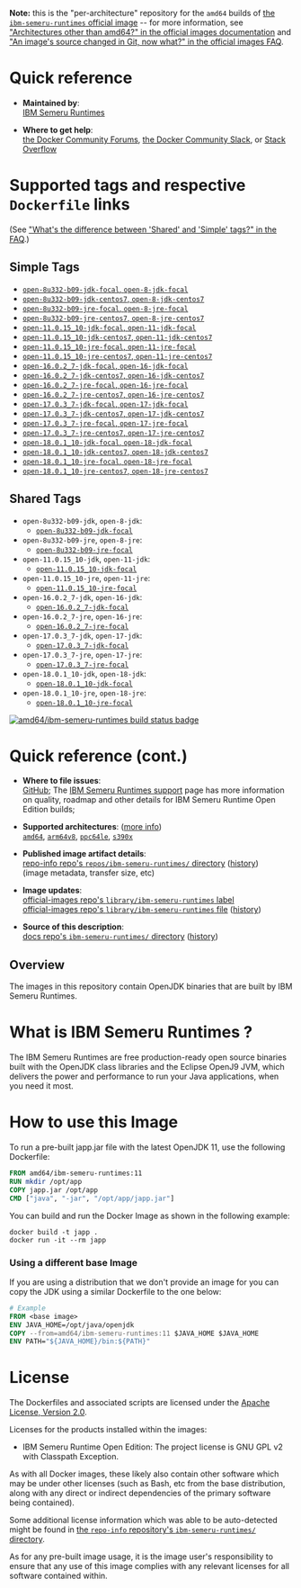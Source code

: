 <!--

********************************************************************************

WARNING:

    DO NOT EDIT "ibm-semeru-runtimes/README.md"

    IT IS AUTO-GENERATED

    (from the other files in "ibm-semeru-runtimes/" combined with a set of templates)

********************************************************************************

-->

**Note:** this is the "per-architecture" repository for the `amd64` builds of [the `ibm-semeru-runtimes` official image](https://hub.docker.com/_/ibm-semeru-runtimes) -- for more information, see ["Architectures other than amd64?" in the official images documentation](https://github.com/docker-library/official-images#architectures-other-than-amd64) and ["An image's source changed in Git, now what?" in the official images FAQ](https://github.com/docker-library/faq#an-images-source-changed-in-git-now-what).

# Quick reference

-	**Maintained by**:  
	[IBM Semeru Runtimes](https://github.com/ibmruntimes/semeru-containers)

-	**Where to get help**:  
	[the Docker Community Forums](https://forums.docker.com/), [the Docker Community Slack](https://dockr.ly/slack), or [Stack Overflow](https://stackoverflow.com/search?tab=newest&q=docker)

# Supported tags and respective `Dockerfile` links

(See ["What's the difference between 'Shared' and 'Simple' tags?" in the FAQ](https://github.com/docker-library/faq#whats-the-difference-between-shared-and-simple-tags).)

## Simple Tags

-	[`open-8u332-b09-jdk-focal`, `open-8-jdk-focal`](https://github.com/ibmruntimes/semeru-containers/blob/c732a9e86ffbbcf70be85d9f85dc05884eb24d76/8/jdk/ubuntu/Dockerfile.open.releases.full)
-	[`open-8u332-b09-jdk-centos7`, `open-8-jdk-centos7`](https://github.com/ibmruntimes/semeru-containers/blob/c732a9e86ffbbcf70be85d9f85dc05884eb24d76/8/jdk/centos/Dockerfile.open.releases.full)
-	[`open-8u332-b09-jre-focal`, `open-8-jre-focal`](https://github.com/ibmruntimes/semeru-containers/blob/c732a9e86ffbbcf70be85d9f85dc05884eb24d76/8/jre/ubuntu/Dockerfile.open.releases.full)
-	[`open-8u332-b09-jre-centos7`, `open-8-jre-centos7`](https://github.com/ibmruntimes/semeru-containers/blob/c732a9e86ffbbcf70be85d9f85dc05884eb24d76/8/jre/centos/Dockerfile.open.releases.full)
-	[`open-11.0.15_10-jdk-focal`, `open-11-jdk-focal`](https://github.com/ibmruntimes/semeru-containers/blob/c732a9e86ffbbcf70be85d9f85dc05884eb24d76/11/jdk/ubuntu/Dockerfile.open.releases.full)
-	[`open-11.0.15_10-jdk-centos7`, `open-11-jdk-centos7`](https://github.com/ibmruntimes/semeru-containers/blob/c732a9e86ffbbcf70be85d9f85dc05884eb24d76/11/jdk/centos/Dockerfile.open.releases.full)
-	[`open-11.0.15_10-jre-focal`, `open-11-jre-focal`](https://github.com/ibmruntimes/semeru-containers/blob/c732a9e86ffbbcf70be85d9f85dc05884eb24d76/11/jre/ubuntu/Dockerfile.open.releases.full)
-	[`open-11.0.15_10-jre-centos7`, `open-11-jre-centos7`](https://github.com/ibmruntimes/semeru-containers/blob/c732a9e86ffbbcf70be85d9f85dc05884eb24d76/11/jre/centos/Dockerfile.open.releases.full)
-	[`open-16.0.2_7-jdk-focal`, `open-16-jdk-focal`](https://github.com/ibmruntimes/semeru-containers/blob/c732a9e86ffbbcf70be85d9f85dc05884eb24d76/16/jdk/ubuntu/Dockerfile.open.releases.full)
-	[`open-16.0.2_7-jdk-centos7`, `open-16-jdk-centos7`](https://github.com/ibmruntimes/semeru-containers/blob/c732a9e86ffbbcf70be85d9f85dc05884eb24d76/16/jdk/centos/Dockerfile.open.releases.full)
-	[`open-16.0.2_7-jre-focal`, `open-16-jre-focal`](https://github.com/ibmruntimes/semeru-containers/blob/c732a9e86ffbbcf70be85d9f85dc05884eb24d76/16/jre/ubuntu/Dockerfile.open.releases.full)
-	[`open-16.0.2_7-jre-centos7`, `open-16-jre-centos7`](https://github.com/ibmruntimes/semeru-containers/blob/c732a9e86ffbbcf70be85d9f85dc05884eb24d76/16/jre/centos/Dockerfile.open.releases.full)
-	[`open-17.0.3_7-jdk-focal`, `open-17-jdk-focal`](https://github.com/ibmruntimes/semeru-containers/blob/c732a9e86ffbbcf70be85d9f85dc05884eb24d76/17/jdk/ubuntu/Dockerfile.open.releases.full)
-	[`open-17.0.3_7-jdk-centos7`, `open-17-jdk-centos7`](https://github.com/ibmruntimes/semeru-containers/blob/c732a9e86ffbbcf70be85d9f85dc05884eb24d76/17/jdk/centos/Dockerfile.open.releases.full)
-	[`open-17.0.3_7-jre-focal`, `open-17-jre-focal`](https://github.com/ibmruntimes/semeru-containers/blob/c732a9e86ffbbcf70be85d9f85dc05884eb24d76/17/jre/ubuntu/Dockerfile.open.releases.full)
-	[`open-17.0.3_7-jre-centos7`, `open-17-jre-centos7`](https://github.com/ibmruntimes/semeru-containers/blob/c732a9e86ffbbcf70be85d9f85dc05884eb24d76/17/jre/centos/Dockerfile.open.releases.full)
-	[`open-18.0.1_10-jdk-focal`, `open-18-jdk-focal`](https://github.com/ibmruntimes/semeru-containers/blob/c732a9e86ffbbcf70be85d9f85dc05884eb24d76/18/jdk/ubuntu/Dockerfile.open.releases.full)
-	[`open-18.0.1_10-jdk-centos7`, `open-18-jdk-centos7`](https://github.com/ibmruntimes/semeru-containers/blob/c732a9e86ffbbcf70be85d9f85dc05884eb24d76/18/jdk/centos/Dockerfile.open.releases.full)
-	[`open-18.0.1_10-jre-focal`, `open-18-jre-focal`](https://github.com/ibmruntimes/semeru-containers/blob/c732a9e86ffbbcf70be85d9f85dc05884eb24d76/18/jre/ubuntu/Dockerfile.open.releases.full)
-	[`open-18.0.1_10-jre-centos7`, `open-18-jre-centos7`](https://github.com/ibmruntimes/semeru-containers/blob/c732a9e86ffbbcf70be85d9f85dc05884eb24d76/18/jre/centos/Dockerfile.open.releases.full)

## Shared Tags

-	`open-8u332-b09-jdk`, `open-8-jdk`:
	-	[`open-8u332-b09-jdk-focal`](https://github.com/ibmruntimes/semeru-containers/blob/c732a9e86ffbbcf70be85d9f85dc05884eb24d76/8/jdk/ubuntu/Dockerfile.open.releases.full)
-	`open-8u332-b09-jre`, `open-8-jre`:
	-	[`open-8u332-b09-jre-focal`](https://github.com/ibmruntimes/semeru-containers/blob/c732a9e86ffbbcf70be85d9f85dc05884eb24d76/8/jre/ubuntu/Dockerfile.open.releases.full)
-	`open-11.0.15_10-jdk`, `open-11-jdk`:
	-	[`open-11.0.15_10-jdk-focal`](https://github.com/ibmruntimes/semeru-containers/blob/c732a9e86ffbbcf70be85d9f85dc05884eb24d76/11/jdk/ubuntu/Dockerfile.open.releases.full)
-	`open-11.0.15_10-jre`, `open-11-jre`:
	-	[`open-11.0.15_10-jre-focal`](https://github.com/ibmruntimes/semeru-containers/blob/c732a9e86ffbbcf70be85d9f85dc05884eb24d76/11/jre/ubuntu/Dockerfile.open.releases.full)
-	`open-16.0.2_7-jdk`, `open-16-jdk`:
	-	[`open-16.0.2_7-jdk-focal`](https://github.com/ibmruntimes/semeru-containers/blob/c732a9e86ffbbcf70be85d9f85dc05884eb24d76/16/jdk/ubuntu/Dockerfile.open.releases.full)
-	`open-16.0.2_7-jre`, `open-16-jre`:
	-	[`open-16.0.2_7-jre-focal`](https://github.com/ibmruntimes/semeru-containers/blob/c732a9e86ffbbcf70be85d9f85dc05884eb24d76/16/jre/ubuntu/Dockerfile.open.releases.full)
-	`open-17.0.3_7-jdk`, `open-17-jdk`:
	-	[`open-17.0.3_7-jdk-focal`](https://github.com/ibmruntimes/semeru-containers/blob/c732a9e86ffbbcf70be85d9f85dc05884eb24d76/17/jdk/ubuntu/Dockerfile.open.releases.full)
-	`open-17.0.3_7-jre`, `open-17-jre`:
	-	[`open-17.0.3_7-jre-focal`](https://github.com/ibmruntimes/semeru-containers/blob/c732a9e86ffbbcf70be85d9f85dc05884eb24d76/17/jre/ubuntu/Dockerfile.open.releases.full)
-	`open-18.0.1_10-jdk`, `open-18-jdk`:
	-	[`open-18.0.1_10-jdk-focal`](https://github.com/ibmruntimes/semeru-containers/blob/c732a9e86ffbbcf70be85d9f85dc05884eb24d76/18/jdk/ubuntu/Dockerfile.open.releases.full)
-	`open-18.0.1_10-jre`, `open-18-jre`:
	-	[`open-18.0.1_10-jre-focal`](https://github.com/ibmruntimes/semeru-containers/blob/c732a9e86ffbbcf70be85d9f85dc05884eb24d76/18/jre/ubuntu/Dockerfile.open.releases.full)

[![amd64/ibm-semeru-runtimes build status badge](https://img.shields.io/jenkins/s/https/doi-janky.infosiftr.net/job/multiarch/job/amd64/job/ibm-semeru-runtimes.svg?label=amd64/ibm-semeru-runtimes%20%20build%20job)](https://doi-janky.infosiftr.net/job/multiarch/job/amd64/job/ibm-semeru-runtimes/)

# Quick reference (cont.)

-	**Where to file issues**:  
	[GitHub](https://github.com/ibmruntimes/Semeru-Runtimes/issues); The [IBM Semeru Runtimes support](https://ibm.com/semeru-runtimes) page has more information on quality, roadmap and other details for IBM Semeru Runtime Open Edition builds;

-	**Supported architectures**: ([more info](https://github.com/docker-library/official-images#architectures-other-than-amd64))  
	[`amd64`](https://hub.docker.com/r/amd64/ibm-semeru-runtimes/), [`arm64v8`](https://hub.docker.com/r/arm64v8/ibm-semeru-runtimes/), [`ppc64le`](https://hub.docker.com/r/ppc64le/ibm-semeru-runtimes/), [`s390x`](https://hub.docker.com/r/s390x/ibm-semeru-runtimes/)

-	**Published image artifact details**:  
	[repo-info repo's `repos/ibm-semeru-runtimes/` directory](https://github.com/docker-library/repo-info/blob/master/repos/ibm-semeru-runtimes) ([history](https://github.com/docker-library/repo-info/commits/master/repos/ibm-semeru-runtimes))  
	(image metadata, transfer size, etc)

-	**Image updates**:  
	[official-images repo's `library/ibm-semeru-runtimes` label](https://github.com/docker-library/official-images/issues?q=label%3Alibrary%2Fibm-semeru-runtimes)  
	[official-images repo's `library/ibm-semeru-runtimes` file](https://github.com/docker-library/official-images/blob/master/library/ibm-semeru-runtimes) ([history](https://github.com/docker-library/official-images/commits/master/library/ibm-semeru-runtimes))

-	**Source of this description**:  
	[docs repo's `ibm-semeru-runtimes/` directory](https://github.com/docker-library/docs/tree/master/ibm-semeru-runtimes) ([history](https://github.com/docker-library/docs/commits/master/ibm-semeru-runtimes))

## Overview

The images in this repository contain OpenJDK binaries that are built by IBM Semeru Runtimes.

# What is IBM Semeru Runtimes ?

The IBM Semeru Runtimes are free production-ready open source binaries built with the OpenJDK class libraries and the Eclipse OpenJ9 JVM, which delivers the power and performance to run your Java applications, when you need it most.

# How to use this Image

To run a pre-built japp.jar file with the latest OpenJDK 11, use the following Dockerfile:

```dockerfile
FROM amd64/ibm-semeru-runtimes:11
RUN mkdir /opt/app
COPY japp.jar /opt/app
CMD ["java", "-jar", "/opt/app/japp.jar"]
```

You can build and run the Docker Image as shown in the following example:

```console
docker build -t japp .
docker run -it --rm japp
```

### Using a different base Image

If you are using a distribution that we don't provide an image for you can copy the JDK using a similar Dockerfile to the one below:

```dockerfile
# Example
FROM <base image>
ENV JAVA_HOME=/opt/java/openjdk
COPY --from=amd64/ibm-semeru-runtimes:11 $JAVA_HOME $JAVA_HOME
ENV PATH="${JAVA_HOME}/bin:${PATH}"
```

# License

The Dockerfiles and associated scripts are licensed under the [Apache License, Version 2.0](http://www.apache.org/licenses/LICENSE-2.0.html).

Licenses for the products installed within the images:

-	IBM Semeru Runtime Open Edition: The project license is GNU GPL v2 with Classpath Exception.

As with all Docker images, these likely also contain other software which may be under other licenses (such as Bash, etc from the base distribution, along with any direct or indirect dependencies of the primary software being contained).

Some additional license information which was able to be auto-detected might be found in [the `repo-info` repository's `ibm-semeru-runtimes/` directory](https://github.com/docker-library/repo-info/tree/master/repos/ibm-semeru-runtimes).

As for any pre-built image usage, it is the image user's responsibility to ensure that any use of this image complies with any relevant licenses for all software contained within.
